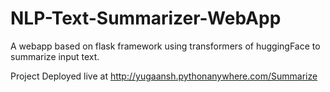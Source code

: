 # NLP-Text-Summarizer-WebApp
A webapp based on flask framework using transformers of huggingFace to summarize input text.

Project Deployed live at http://yugaansh.pythonanywhere.com/Summarize
